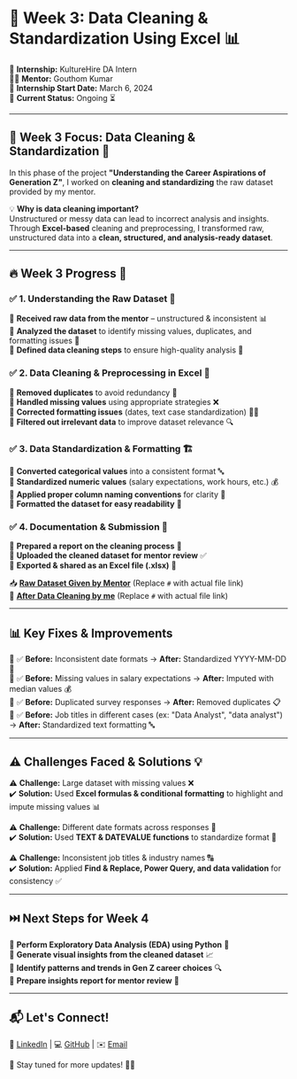 # 🧼 Week 3: Data Cleaning & Standardization Using Excel 📊  

🚀 **Internship:** KultureHire DA Intern  
👨‍🏫 **Mentor:** Gouthom Kumar  
📅 **Internship Start Date:** March 6, 2024  
📍 **Current Status:** Ongoing ⏳  

---

## 📢 Week 3 Focus: Data Cleaning & Standardization 🎯  

In this phase of the project **"Understanding the Career Aspirations of Generation Z"**, I worked on **cleaning and standardizing** the raw dataset provided by my mentor.  

💡 **Why is data cleaning important?**  
Unstructured or messy data can lead to incorrect analysis and insights. Through **Excel-based** cleaning and preprocessing, I transformed raw, unstructured data into a **clean, structured, and analysis-ready dataset**.  

---

## 🔥 Week 3 Progress 🚀  

### ✅ **1. Understanding the Raw Dataset** 📂  
🔹 **Received raw data from the mentor** – unstructured & inconsistent 📊  
🔹 **Analyzed the dataset** to identify missing values, duplicates, and formatting issues 🔎  
🔹 **Defined data cleaning steps** to ensure high-quality analysis 🎯  

### ✅ **2. Data Cleaning & Preprocessing in Excel** 🧹  
🔸 **Removed duplicates** to avoid redundancy 🚫  
🔸 **Handled missing values** using appropriate strategies ❌  
🔸 **Corrected formatting issues** (dates, text case standardization) 📆🔠  
🔸 **Filtered out irrelevant data** to improve dataset relevance 🔍  

### ✅ **3. Data Standardization & Formatting** 🏗️  
🔹 **Converted categorical values** into a consistent format 🔤  
🔹 **Standardized numeric values** (salary expectations, work hours, etc.) 💰  
🔹 **Applied proper column naming conventions** for clarity 📛  
🔹 **Formatted the dataset for easy readability** 📑  

### ✅ **4. Documentation & Submission** 📑  
🔸 **Prepared a report on the cleaning process** 📝  
🔸 **Uploaded the cleaned dataset for mentor review** ✅  
🔸 **Exported & shared as an Excel file (.xlsx)** 📂  

📥 **[Raw Dataset Given by Mentor](#)** (Replace `#` with actual file link)  
📑 **[After Data Cleaning by me](#)** (Replace `#` with actual file link)  

---

## 📊 Key Fixes & Improvements  

🔹 ✅ **Before:** Inconsistent date formats → **After:** Standardized YYYY-MM-DD 📆  
🔹 ✅ **Before:** Missing values in salary expectations → **After:** Imputed with median values 💰  
🔹 ✅ **Before:** Duplicated survey responses → **After:** Removed duplicates 📋  
🔹 ✅ **Before:** Job titles in different cases (ex: "Data Analyst", "data analyst") → **After:** Standardized text formatting 🔤  

---

## ⚠️ Challenges Faced & Solutions 💡  

⚠️ **Challenge:** Large dataset with missing values ❌  
✔️ **Solution:** Used **Excel formulas & conditional formatting** to highlight and impute missing values 📊  

⚠️ **Challenge:** Different date formats across responses 📆  
✔️ **Solution:** Used **TEXT & DATEVALUE functions** to standardize format 🔄  

⚠️ **Challenge:** Inconsistent job titles & industry names 🔠  
✔️ **Solution:** Applied **Find & Replace, Power Query, and data validation** for consistency ✅  

---

## ⏭️ Next Steps for Week 4  

🚀 **Perform Exploratory Data Analysis (EDA) using Python** 🐍  
🚀 **Generate visual insights from the cleaned dataset** 📈  
🚀 **Identify patterns and trends in Gen Z career choices** 🔍  
🚀 **Prepare insights report for mentor review** 📝  

---

## 📬 Let's Connect!  

💼 [LinkedIn](#) | 💻 [GitHub](#) | ✉️ [Email](#)  

🔔 Stay tuned for more updates! 🚀✨  

